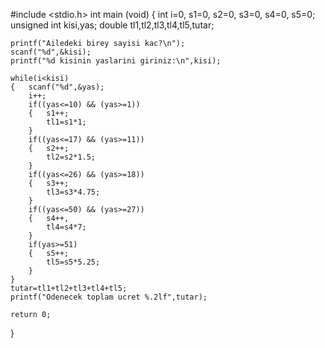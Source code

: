 #include <stdio.h>
int main (void)
{	int i=0, s1=0, s2=0, s3=0, s4=0, s5=0;
	unsigned int kisi,yas;
	double tl1,tl2,tl3,tl4,tl5,tutar;
	
	printf("Ailedeki birey sayisi kac?\n");
	scanf("%d",&kisi);
	printf("%d kisinin yaslarini giriniz:\n",kisi);
	
	while(i<kisi)
	{	scanf("%d",&yas);
		i++;
		if((yas<=10) && (yas>=1))
		{	s1++;
			tl1=s1*1;
		}
	    if((yas<=17) && (yas>=11))
		{	s2++;
			tl2=s2*1.5;
		}
		if((yas<=26) && (yas>=18))
		{	s3++;
			tl3=s3*4.75;
		}
		if((yas<=50) && (yas>=27))
		{	s4++,
			tl4=s4*7;
		}
		if(yas>=51) 
		{	s5++;
			tl5=s5*5.25;
		}		
	}
	tutar=tl1+tl2+tl3+tl4+tl5;
	printf("Odenecek toplam ucret %.2lf",tutar);
	
	return 0;
			
}
